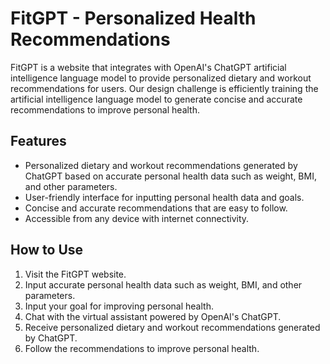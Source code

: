 # FitGPT - Personalized Health Recommendations

FitGPT is a website that integrates with OpenAI's ChatGPT artificial intelligence language model to provide personalized dietary and workout recommendations for users. Our design challenge is efficiently training the artificial intelligence language model to generate concise and accurate recommendations to improve personal health.

## Features

- Personalized dietary and workout recommendations generated by ChatGPT based on accurate personal health data such as weight, BMI, and other parameters.
- User-friendly interface for inputting personal health data and goals.
- Concise and accurate recommendations that are easy to follow.
- Accessible from any device with internet connectivity.

## How to Use

1. Visit the FitGPT website.
2. Input accurate personal health data such as weight, BMI, and other parameters.
3. Input your goal for improving personal health.
4. Chat with the virtual assistant powered by OpenAI's ChatGPT.
5. Receive personalized dietary and workout recommendations generated by ChatGPT.
6. Follow the recommendations to improve personal health.
